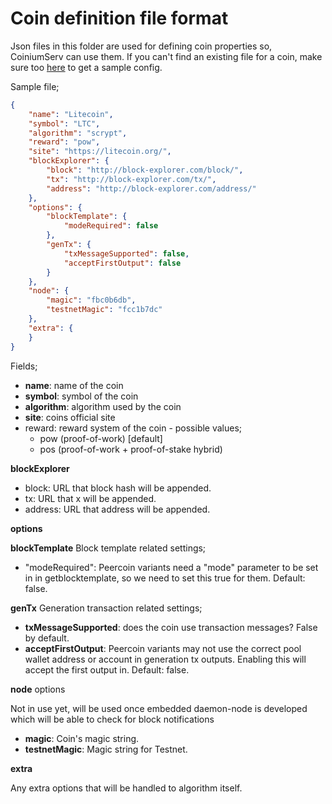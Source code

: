 # Coin definition file format

Json files in this folder are used for defining coin properties so, CoiniumServ can use them. If you can't find an existing file for a coin, make sure too [here](https://github.com/zone117x/node-open-mining-portal/tree/master/coins) to get a sample config.

Sample file;
```json
{
    "name": "Litecoin",
    "symbol": "LTC",
    "algorithm": "scrypt",
    "reward": "pow",
	"site": "https://litecoin.org/",
    "blockExplorer": {
        "block": "http://block-explorer.com/block/",
        "tx": "http://block-explorer.com/tx/",
        "address": "http://block-explorer.com/address/"
    },
    "options": {
		"blockTemplate": {
			"modeRequired": false
		},
		"genTx": {
			"txMessageSupported": false,
			"acceptFirstOutput": false
		}  
    },
    "node": {
        "magic": "fbc0b6db",
        "testnetMagic": "fcc1b7dc"
    },
	"extra": {
	}
}
```

Fields;
- __name__: name of the coin
- __symbol__: symbol of the coin
- __algorithm__: algorithm used by the coin
- __site__: coins official site
- reward: reward system of the coin - possible values; 
  - pow (proof-of-work) [default]
  - pos (proof-of-work + proof-of-stake hybrid)

__blockExplorer__
- block: URL that block hash will be appended.
- tx: URL that x will be appended.
- address: URL that address will be appended.
 
__options__

__blockTemplate__
Block template related settings;
- "modeRequired": Peercoin variants need a "mode" parameter to be set in in getblocktemplate, so we need to set this true for them. Default: false.

__genTx__
Generation transaction related settings;
- __txMessageSupported__: does the coin use transaction messages? False by default.
- __acceptFirstOutput__: Peercoin variants may not use the correct pool wallet address or account in generation tx outputs. Enabling this will accept the first output in. Default: false.

__node__ options

Not in use yet, will be used once embedded daemon-node is developed which will be able to check for block notifications

- __magic__: Coin's magic string.
- __testnetMagic__: Magic string for Testnet.

__extra__

Any extra options that will be handled to algorithm itself.
